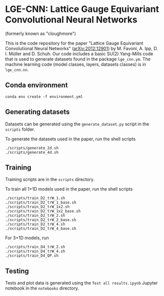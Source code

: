 # LGE-CNN: Lattice Gauge Equivariant Convolutional Neural Networks
(formerly known as "cloughmore")

This is the code repository for the paper "Lattice Gauge Equivariant Convolutional Neural Networks" ([arXiv:2012:12901](https://arxiv.org/abs/2012.12901))
by M. Favoni, A. Ipp, D. I. Müller and D. Schuh.  Our code includes a basic SU(2) Yang-Mills code that is used to
generate datasets found in the package `lge_cnn.ym`. The machine learning code (model classes, layers, datasets classes)
is in `lge_cnn.nn`.

## Conda environment

```shell
conda env create -f environment.yml
```

## Generating datasets

Datasets can be generated using the ``generate_dataset.py`` script in the ``scripts`` folder.

To generate the datasets used in the paper, run the shell scripts
```shell
./scripts/generate_2d.sh
./scripts/generate_4d.sh
```

## Training

Training scripts are in the ``scripts`` directory. 

To train all 1+1D models used in the paper, run the shell scripts
```shell
./scripts/train_D2_trW_1.sh
./scripts/train_D2_trW_1_base.sh
./scripts/train_D2_trW_1x2.sh
./scripts/train_D2_trW_1x2_base.sh
./scripts/train_D2_trW_2.sh
./scripts/train_D2_trW_2_base.sh
./scripts/train_D2_trW_4.sh
./scripts/train_D2_trW_4_base.sh
```

For 3+1D models, run
```shell
./scripts/train_D4_trW_2.sh
./scripts/train_D4_trW_4.sh
./scripts/train_D4_QP.sh
```

## Testing

Tests and plot data is generated using the  ``Test all results.ipynb`` Jupyter notebook in the ``notebooks`` directory.
